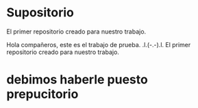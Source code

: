 # Supositorio
El primer repositorio creado para nuestro trabajo. 

Hola compañeros, este es el trabajo de prueba.  .l.(-.-).l.
El primer repositorio creado para nuestro trabajo.
<h1>debimos haberle puesto prepucitorio<h1>

